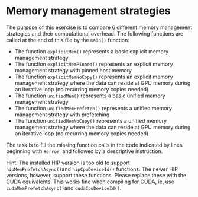 # Memory management strategies

The purpose of this exercise is to compare 6 different memory management
strategies and their computational overhead. The following functions are
called at the end of this file by the `main()` function:

* The function `explicitMem()` represents a basic explicit memory management strategy
* The function `explicitMemPinned()` represents an explicit memory management strategy with pinned host memory
* The function `explicitMemNoCopy()` represents an explicit memory management strategy where the data can reside at GPU memory during an iterative loop (no recurring memory copies needed)
* The function `unifiedMem()` represents a basic unified memory management strategy
* The function `unifiedMemPrefetch()` represents a unified memory management strategy with prefetching
* The function `unifiedMemNoCopy()` represents a unified memory management strategy where the data can reside at GPU memory during an iterative loop (no recurring memory copies needed)

The task is to fill the missing function calls in the code indicated by lines beginning with `#error`, and followed by a descriptive instruction.

Hint! The installed HIP version is too old to support `hipMemPrefetchAsync()`and `hipCpuDeviceId()` functions. The newer HIP versions, however, support these functions. Please replace these with the CUDA equivalents. This works fine when compiling for CUDA, ie, use `cudaMemPrefetchAsync()`and `cudaCpuDeviceId()`.

